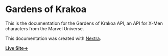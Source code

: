 # Gardens of Krakoa

This is the documentation for the Gardens of Krakoa API, an API for X-Men characters from the Marvel Universe.


This documentation was created with [Nextra](https://nextra.site).

[**Live Site→**](https://gardens-of-krakoa.vercel.app)

